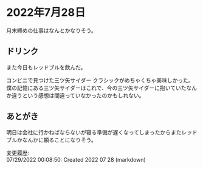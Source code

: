 # 2022年7月28日

月末締めの仕事はなんとかなりそう。

## ドリンク

また今日もレッドブルを飲んだ。

コンビニで見つけた三ツ矢サイダー クラシックがめちゃくちゃ美味しかった。僕の記憶にある三ツ矢サイダーはこれで、今の三ツ矢サイダーに抱いていたなんか違うという感想は間違っていなかったのかもしれない。

## あとがき

明日は会社に行かねばならないが寝る準備が遅くなってしまったからまたレッドブルかなんかに頼ることになりそう。

変更履歴:  
07/29/2022 00:08:50: Created 2022 07 28 (markdown)  
